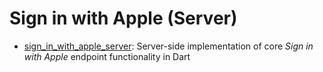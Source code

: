 # Sign in with Apple (Server)

* [sign_in_with_apple_server](./packages/sign_in_with_apple_server): Server-side implementation of core _Sign in with Apple_ endpoint functionality in Dart
